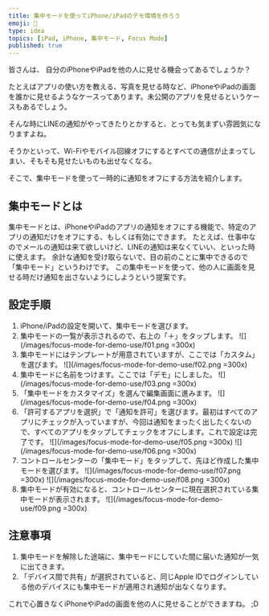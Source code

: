 ```yaml
---
title: 集中モードを使ってiPhone/iPadのデモ環境を作ろう
emoji: 📵
type: idea
topics: [iPad, iPhone, 集中モード, Focus Mode]
published: true
---
```

皆さんは、 自分のiPhoneやiPadを他の人に見せる機会ってあるでしょうか？

たとえばアプリの使い方を教える、写真を見せる時など、iPhoneやiPadの画面を誰かに見せるようなケースってあります。未公開のアプリを見せるというケースもあるでしょう。

そんな時にLINEの通知がやってきたりとかすると、とっても気まずい雰囲気になりますよね。

そうかといって、Wi-Fiやモバイル回線オフにするとすべての通信が止まってしまい、そもそも見せたいものも出せなくなる。

そこで、集中モードを使って一時的に通知をオフにする方法を紹介します。

## 集中モードとは
集中モードとは、iPhoneやiPadのアプリの通知をオフにする機能で、特定のアプリの通知だけをオフにする、もしくは有効にできます。
たとえば、仕事中なのでメールの通知は来て欲しいけど、LINEの通知は来なくていい、といった時に使えます。
余計な通知を受け取らないで、目の前のことに集中できるので「集中モード」というわけです。
この集中モードを使って、他の人に画面を見せる時だけ通知を出さないようにしようという提案です。

## 設定手順
1. iPhone/iPadの設定を開いて、集中モードを選びます。
2. 集中モードの一覧が表示されるので、右上の「＋」をタップします。
![](/images/focus-mode-for-demo-use/f01.png =300x)
3. 集中モードにはテンプレートが用意されていますが、ここでは「カスタム」を選びます。
![](/images/focus-mode-for-demo-use/f02.png =300x)
4. 集中モードに名前をつけます。ここでは「デモ」にしました。
![](/images/focus-mode-for-demo-use/f03.png =300x)
5. 「集中モードをカスタマイズ」を選んで編集画面に進みます。
![](/images/focus-mode-for-demo-use/f04.png =300x)
6. 「許可するアプリを選択」で「通知を許可」を選びます。最初はすべてのアプリにチェックが入っていますが、今回は通知をまったく出したくないので、すべてのアプリをタップしてチェックをオフにします。これで設定は完了です。
![](/images/focus-mode-for-demo-use/f05.png =300x)
![](/images/focus-mode-for-demo-use/f06.png =300x)
7. コントロールセンターの「集中モード」をタップして、先ほど作成した集中モードを選びます。
![](/images/focus-mode-for-demo-use/f07.png =300x)
![](/images/focus-mode-for-demo-use/f08.png =300x)
8. 集中モードが有効になると、コントロールセンターに現在選択されている集中モードが表示されます。
![](/images/focus-mode-for-demo-use/f09.png =300x)

## 注意事項
1. 集中モードを解除した途端に、集中モードにしていた間に届いた通知が一気に出てきます。
2. 「デバイス間で共有」が選択されていると、同じApple IDでログインしている他のデバイスにも集中モードが適用され通知が出なくなります。

これで心置きなくiPhoneやiPadの画面を他の人に見せることができますね。 ;D